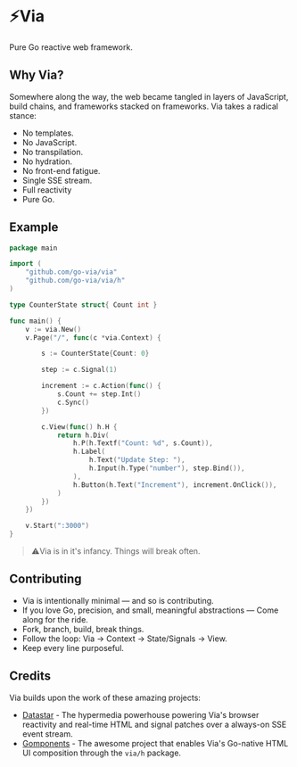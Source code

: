 # ⚡Via
Pure Go reactive web framework.

## Why Via?
Somewhere along the way, the web became tangled in layers of JavaScript, build chains, and frameworks stacked on frameworks.
Via takes a radical stance:
- No templates.
- No JavaScript.
- No transpilation.
- No hydration.
- No front-end fatigue.
- Single SSE stream.
- Full reactivity
- Pure Go.

## Example
```go
package main

import (
	"github.com/go-via/via"
	"github.com/go-via/via/h"
)

type CounterState struct{ Count int }

func main() {
	v := via.New()
	v.Page("/", func(c *via.Context) {

		s := CounterState{Count: 0}

		step := c.Signal(1)

		increment := c.Action(func() {
			s.Count += step.Int()
			c.Sync()
		})

		c.View(func() h.H {
			return h.Div(
				h.P(h.Textf("Count: %d", s.Count)),
				h.Label(
					h.Text("Update Step: "),
					h.Input(h.Type("number"), step.Bind()),
				),
				h.Button(h.Text("Increment"), increment.OnClick()),
			)
		})
	})

	v.Start(":3000")
}
```
> ⚠️Via is in it's infancy. Things will break often.

## Contributing
- Via is intentionally minimal — and so is contributing.
-  If you love Go, precision, and small, meaningful abstractions — Come along for the ride.
- Fork, branch, build, break things.
- Follow the loop: Via → Context → State/Signals → View.
- Keep every line purposeful.

## Credits

Via builds upon the work of these amazing projects:

- [Datastar](data-star.dev) - The hypermedia powerhouse powering Via's browser reactivity and real-time HTML and signal patches over a always-on SSE event stream.
- [Gomponents](maragu.dev/gomponents) - The awesome project that enables Via's Go-native HTML UI composition through the `via/h` package.
